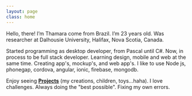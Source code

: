 ```yaml
---
layout: page
class: home
---
```


Hello, there! I’m Thamara come from Brazil. I’m 23 years old. Was researcher at Dalhousie University, Halifax, Nova Scotia, Canada.

Started programming as desktop developer, from Pascal until C#. Now, in process to be full stack developer. Learning design, mobile and web at the same time. Creating app's, mockup's, and web app's. I like to use Node js, phonegap, cordova, angular, ionic, firebase, mongodb. 

Enjoy seeing <a href="../projects/index.html"><strong>Projects</strong></a> (my creations, children, toys...haha). I love challenges. Always doing the "best possible". Fixing my own errors. 
